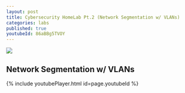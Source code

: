 ```yaml
---
layout: post
title: Cybersecurity HomeLab Pt.2 (Network Segmentation w/ VLANs)
categories: labs
published: true
youtubeId: 86aBBg5TVOY
---
```


![]({{site.baseurl}}/images/seclabpt2.png)

## Network Segmentation w/ VLANs

{% include youtubePlayer.html id=page.youtubeId %}
